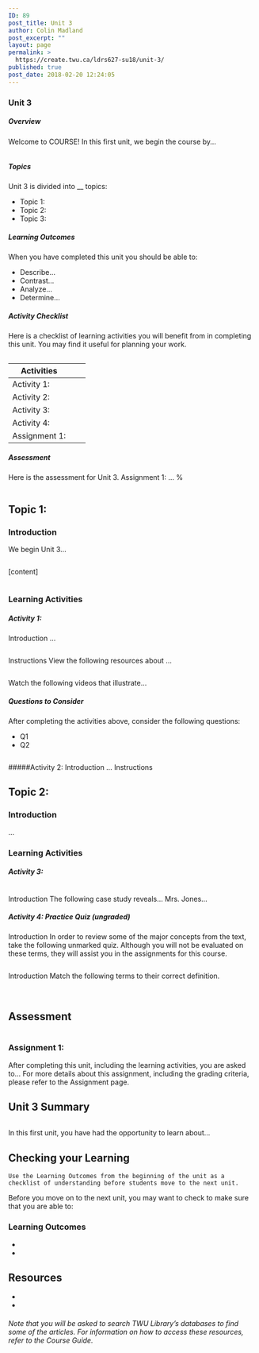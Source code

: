 ```yaml
---
ID: 89
post_title: Unit 3
author: Colin Madland
post_excerpt: ""
layout: page
permalink: >
  https://create.twu.ca/ldrs627-su18/unit-3/
published: true
post_date: 2018-02-20 12:24:05
---
```

### Unit 3
##### Overview

Welcome to COURSE! In this first unit, we begin the course by…
```

```

##### Topics
Unit 3 is divided into __ topics:
* Topic 1:
* Topic 2:
* Topic 3:

##### Learning Outcomes
When you have completed this unit you should be able to:
* Describe…
* Contrast…
* Analyze…
* Determine…

##### Activity Checklist
Here is a checklist of learning activities you will benefit from in completing this unit. You may find it useful for planning your work.

```
```

|Activities| | |
|----|----|----|
| Activity 1:| | |
| Activity 2:| | |
| Activity 3:| | |
| Activity 4:| | |
| Assignment 1:| | |

##### Assessment
Here is the assessment for Unit 3.
Assignment 1: …
%
```
```

## Topic 1:
### Introduction
We begin Unit 3…
```
```

[content]

```
```

### Learning Activities
##### Activity 1:
Introduction
…
```

```

Instructions
View the following resources about …

```

```

Watch the following videos that illustrate…

##### Questions to Consider
After completing the activities above, consider the following questions:

* Q1
* Q2
```
```

#####Activity 2:
Introduction
…
Instructions

## Topic 2:
### Introduction
…

### Learning Activities
##### Activity 3:
```
```

Introduction
The following case study reveals…
Mrs. Jones…

##### Activity 4: Practice Quiz (ungraded)
Introduction
In order to review some of the major concepts from the text, take the following unmarked quiz. Although you will not be evaluated on these terms, they will assist you in the assignments for this course.

```

```

Introduction
Match the following terms to their correct definition.

&nbsp;

## Assessment
```

```

### Assignment 1:
After completing this unit, including the learning activities, you are asked to…
For more details about this assignment, including the grading criteria, please refer to the Assignment page.

## Unit 3 Summary
```
```

In this first unit, you have had the opportunity to learn about…

## Checking your Learning
```
Use the Learning Outcomes from the beginning of the unit as a checklist of understanding before students move to the next unit.
```

Before you move on to the next unit, you may want to check to make sure that you are able to:

### Learning Outcomes

*
*

## Resources
*
*

###### Note that you will be asked to search TWU Library’s databases to find some of the articles. For information on how to access these resources, refer to the Course Guide.